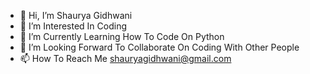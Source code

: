 - 👋 Hi, I’m Shaurya Gidhwani
- 👀 I’m Interested In Coding
- 🌱 I’m Currently Learning How To Code On Python
- 💞️ I’m Looking Forward To Collaborate On Coding With Other People 
- 📫 How To Reach Me shauryagidhwani@gmail.com

<!---
shaurya-gidhwani/shaurya-gidhwani is a ✨ special ✨ repository because its `README.md` (this file) appears on your GitHub profile.
You can click the Preview link to take a look at your changes.
--->
